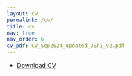 ```yaml
---
layout: cv
permalink: /cv/
title: cv
nav: true
nav_order: 6
cv_pdf: CV_Sep2024_updated_JShi_v2.pdf
---
```




- [Download CV](/assets/pdf/CV_Sep2024_updated_JShi_v2.pdf)

<br>
<object data="/assets/pdf/CV_Sep2024_updated_JShi_v2.pdf" width="100%" 
height="600" type="application/pdf"></object>
